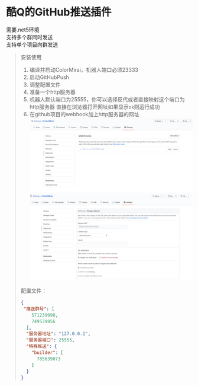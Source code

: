 ﻿# 酷Q的GitHub推送插件
需要.net5环境  
支持多个群同时发送  
支持单个项目向群发送  

> 安装使用
> 1. 编译并启动ColorMirai，机器人端口必须23333
> 2. 启动GitHubPush
> 3. 调整配置文件
> 4. 准备一个http服务器
> 5. 机器人默认端口为25555，你可以选择反代或者直接映射这个端口为http服务器
> 直接在浏览器打开网址如果显示`ok`则运行成功
> 6. 在github项目的webhook加上http服务器的网址
> ![设置](readme/a.png)
> ![设置](readme/b.png)
>
> 配置文件：
> ```Json
> {
>  "推送群号": [
>     571239090,
>     749539856
>   ],
>   "服务器地址": "127.0.0.1",
>   "服务器端口": 25555,
>   "特殊推送": {
>     "builder": [
>       785639073
>     ]
>   }
> }
> ```